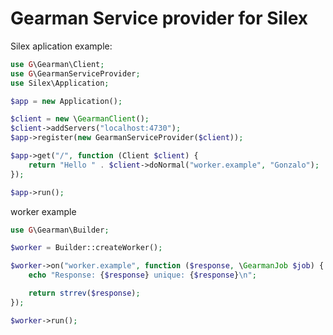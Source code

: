 Gearman Service provider for Silex
==================================

Silex aplication example:

```php
use G\Gearman\Client;
use G\GearmanServiceProvider;
use Silex\Application;

$app = new Application();

$client = new \GearmanClient();
$client->addServers("localhost:4730");
$app->register(new GearmanServiceProvider($client));

$app->get("/", function (Client $client) {
    return "Hello " . $client->doNormal("worker.example", "Gonzalo");
});

$app->run();
```

worker example

```php
use G\Gearman\Builder;

$worker = Builder::createWorker();

$worker->on("worker.example", function ($response, \GearmanJob $job) {
    echo "Response: {$response} unique: {$response}\n";

    return strrev($response);
});

$worker->run();
```